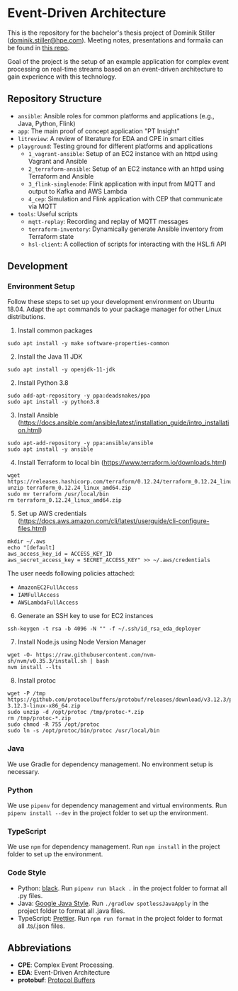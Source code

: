 # Event-Driven Architecture

This is the repository for the bachelor's thesis project of Dominik Stiller (dominik.stiller@hpe.com). Meeting notes, presentations and formalia can be found in [this repo](https://github.dxc.com/bgloss/dhbw-eda).

Goal of the project is the setup of an example application for complex event processing on real-time streams based on an event-driven architecture to gain experience with this technology.


## Repository Structure
* `ansible`: Ansible roles for common platforms and applications (e.g., Java, Python, Flink)
* `app`: The main proof of concept application "PT Insight"
* `litreview`: A review of literature for EDA and CPE in smart cities
* `playground`: Testing ground for different platforms and applications
    * `1_vagrant-ansible`: Setup of an EC2 instance with an httpd using Vagrant and Ansible
    * `2_terraform-ansible`: Setup of an EC2 instance with an httpd using Terraform and Ansible
    * `3_flink-singlenode`: Flink application with input from MQTT and output to Kafka and AWS Lambda
    * `4_cep`: Simulation and Flink application with CEP that communicate via MQTT
* `tools`: Useful scripts
    * `mqtt-replay`: Recording and replay of MQTT messages
    * `terraform-inventory`: Dynamically generate Ansible inventory from Terraform state
    * `hsl-client`: A collection of scripts for interacting with the HSL.fi API


## Development

### Environment Setup

Follow these steps to set up your development environment on Ubuntu 18.04. Adapt the `apt` commands to your package manager for other Linux distributions.

1. Install common packages
```
sudo apt install -y make software-properties-common
```

2. Install the Java 11 JDK
```
sudo apt install -y openjdk-11-jdk
```

2. Install Python 3.8
```
sudo add-apt-repository -y ppa:deadsnakes/ppa
sudo apt install -y python3.8
```

3. Install Ansible (https://docs.ansible.com/ansible/latest/installation_guide/intro_installation.html)
```
sudo apt-add-repository -y ppa:ansible/ansible
sudo apt install -y ansible
```

4. Install Terraform to local bin (https://www.terraform.io/downloads.html)
```
wget https://releases.hashicorp.com/terraform/0.12.24/terraform_0.12.24_linux_amd64.zip
unzip terraform_0.12.24_linux_amd64.zip
sudo mv terraform /usr/local/bin
rm terraform_0.12.24_linux_amd64.zip
```

5. Set up AWS credentials (https://docs.aws.amazon.com/cli/latest/userguide/cli-configure-files.html)
```
mkdir ~/.aws
echo "[default]
aws_access_key_id = ACCESS_KEY_ID
aws_secret_access_key = SECRET_ACCESS_KEY" >> ~/.aws/credentials
```

The user needs following policies attached:
* `AmazonEC2FullAccess`
* `IAMFullAccess`
* `AWSLambdaFullAccess`

6. Generate an SSH key to use for EC2 instances
```
ssh-keygen -t rsa -b 4096 -N "" -f ~/.ssh/id_rsa_eda_deployer
```

7. Install Node.js using Node Version Manager
```
wget -O- https://raw.githubusercontent.com/nvm-sh/nvm/v0.35.3/install.sh | bash
nvm install --lts
```

8. Install protoc
```
wget -P /tmp https://github.com/protocolbuffers/protobuf/releases/download/v3.12.3/protoc-3.12.3-linux-x86_64.zip
sudo unzip -d /opt/protoc /tmp/protoc-*.zip
rm /tmp/protoc-*.zip
sudo chmod -R 755 /opt/protoc
sudo ln -s /opt/protoc/bin/protoc /usr/local/bin
```

### Java
We use Gradle for dependency management. No environment setup is necessary.

### Python
We use `pipenv` for dependency management and virtual environments. Run `pipenv install --dev` in the project folder to set up the environment.

### TypeScript
We use `npm` for dependency management. Run `npm install` in the project folder to set up the environment.

### Code Style
* Python: [black](https://black.readthedocs.io/en/stable/). Run `pipenv run black .` in the project folder to format all .py files.
* Java: [Google Java Style](https://google.github.io/styleguide/javaguide.html). Run `./gradlew spotlessJavaApply` in the project folder to format all .java files.
* TypeScript: [Prettier](https://prettier.io/). Run `npm run format` in the project folder to format all .ts/.json files.


## Abbreviations
* **CPE**: Complex Event Processing.
* **EDA**: Event-Driven Architecture
* **protobuf**: [Protocol Buffers](https://developers.google.com/protocol-buffers)


